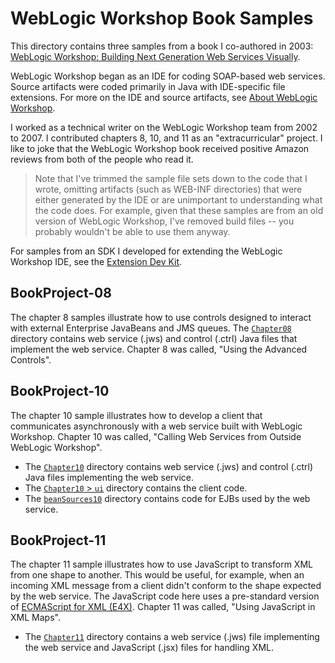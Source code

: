 # WebLogic Workshop Book Samples

This directory contains three samples from a book I co-authored in 2003: [WebLogic Workshop: Building Next Generation Web Services Visually](https://www.amazon.com/BEA-WebLogic-Workshop-Building-Generation/dp/076451797X/ref=tmm_pap_swatch_0?_encoding=UTF8&qid=1536104874&sr=).

WebLogic Workshop began as an IDE for coding SOAP-based web services. Source artifacts were coded primarily in Java with IDE-specific file extensions. For more on the IDE and source artifacts, see [About WebLogic Workshop](about-weblogic-workshop.md).

I worked as a technical writer on the WebLogic Workshop team from 2002 to 2007. I contributed chapters 8, 10, and 11 as an "extracurricular" project. I like to joke that the WebLogic Workshop book received positive Amazon reviews from both of the people who read it.

> Note that I've trimmed the sample file sets down to the code that I wrote, omitting artifacts (such as WEB-INF directories) that were either generated by the IDE or are unimportant to understanding what the code does. For example, given that these samples are from an old version of WebLogic Workshop, I've removed build files -- you probably wouldn't be able to use them anyway.

For samples from an SDK I developed for extending the WebLogic Workshop IDE, see the [Extension Dev Kit](../extension-dev-kit/README.md).

## BookProject-08

The chapter 8 samples illustrate how to use controls designed to interact with external Enterprise JavaBeans and JMS queues. The [`Chapter08`](BookProject-08/Chapter08/README.md) directory contains web service (.jws) and control (.ctrl) Java files that implement the web service. Chapter 8 was called, "Using the Advanced Controls".

## BookProject-10

The chapter 10 sample illustrates how to develop a client that communicates asynchronously with a web service built with WebLogic Workshop. Chapter 10 was called, "Calling Web Services from Outside WebLogic Workshop".

- The [`Chapter10`](BookProject-10/Chapter10/README.md) directory contains web service (.jws) and control (.ctrl) Java files implementing the web service. 
- The [`Chapter10` > `ui`](BookProject-10/Chapter10/ui/README.md) directory contains the client code.
- The [`beanSources10`](BookProject-10/beanSources10/README.md) directory contains code for EJBs used by the web service.

## BookProject-11

The chapter 11 sample illustrates how to use JavaScript to transform XML from one shape to another. This would be useful, for example, when an incoming XML message from a client didn't conform to the shape expected by the web service. The JavaScript code here uses a pre-standard version of [ECMAScript for XML (E4X)](https://en.wikipedia.org/wiki/ECMAScript_for_XML). Chapter 11 was called, "Using JavaScript in XML Maps".

- The [`Chapter11`](BookProject-11/Chapter11) directory contains a web service (.jws) file implementing the web service and JavaScript (.jsx) files for handling XML. 
